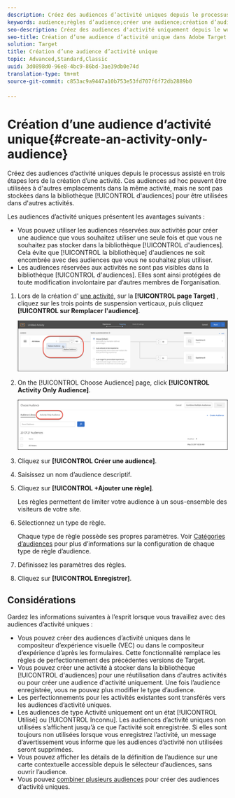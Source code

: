 ```yaml
---
description: Créez des audiences d’activité uniques depuis le processus assisté en trois étapes lors de la création d’une activité. Ces audiences ad hoc peuvent être utilisées à d’autres endroits dans la même activité, mais ne sont pas enregistrées dans la bibliothèque d’audiences en vue d’être utilisées dans d’autres activités.
keywords: audience;règles d’audience;créer une audience;création d’audience;activité unique;ad hoc
seo-description: Créez des audiences d'activité uniquement depuis le workflow assisté Adobe Target à trois étapes lors de la création d'une activité. Ces audiences ad hoc peuvent être utilisées à d’autres endroits dans la même activité, mais ne sont pas enregistrées dans la bibliothèque d’audiences en vue d’être utilisées dans d’autres activités.
seo-title: Création d’une audience d’activité unique dans Adobe Target
solution: Target
title: Création d’une audience d’activité unique
topic: Advanced,Standard,Classic
uuid: 3d0898d0-96e8-4bc9-86bd-3ae39db0e74d
translation-type: tm+mt
source-git-commit: c853ac9a9447a10b753e53fd707f6f72db2889b0

---
```



# Création d’une audience d’activité unique{#create-an-activity-only-audience}

Créez des audiences d’activité uniques depuis le processus assisté en trois étapes lors de la création d’une activité. Ces audiences ad hoc peuvent être utilisées à d&#39;autres emplacements dans la même activité, mais ne sont pas stockées dans la bibliothèque [!UICONTROL d&#39;audiences] pour être utilisées dans d&#39;autres activités.

Les audiences d’activité uniques présentent les avantages suivants :

* Vous pouvez utiliser les audiences réservées aux activités pour créer une audience que vous souhaitez utiliser une seule fois et que vous ne souhaitez pas stocker dans la bibliothèque [!UICONTROL d&#39;audiences]. Cela évite que [!UICONTROL la bibliothèque] d&#39;audiences ne soit encombrée avec des audiences que vous ne souhaitez plus utiliser.
* Les audiences réservées aux activités ne sont pas visibles dans la bibliothèque [!UICONTROL d&#39;audiences]. Elles sont ainsi protégées de toute modification involontaire par d’autres membres de l’organisation.

1. Lors de la création d&#39; [une activité](../c-activities/activities.md#concept_D317A95A1AB54674BA7AB65C7985BA03), sur la **[!UICONTROL page Target]** , cliquez sur les trois points de suspension verticaux, puis cliquez **[!UICONTROL sur Remplacer l&#39;audience]**.

   ![Résultat d’étape](assets/edit_audience.png)

1. On the [!UICONTROL Choose Audience] page, click **[!UICONTROL Activity Only Audience]**.

   ![](assets/activity-only-aud.png)

1. Cliquez sur **[!UICONTROL Créer une audience]**.
1. Saisissez un nom d’audience descriptif.
1. Cliquez sur **[!UICONTROL +Ajouter une règle]**.

   Les règles permettent de limiter votre audience à un sous-ensemble des visiteurs de votre site.

1. Sélectionnez un type de règle.

   Chaque type de règle possède ses propres paramètres. Voir [Catégories d’audiences](../c-target/c-audiences/c-target-rules/target-rules.md#concept_E3A77E42F1644503A829B5107B20880D) pour plus d’informations sur la configuration de chaque type de règle d’audience.

1. Définissez les paramètres des règles.
1. Cliquez sur **[!UICONTROL Enregistrer]**.

## Considérations

Gardez les informations suivantes à l’esprit lorsque vous travaillez avec des audiences d’activité uniques :

* Vous pouvez créer des audiences d’activité uniques dans le compositeur d’expérience visuelle (VEC) ou dans le compositeur d’expérience d’après les formulaires. Cette fonctionnalité remplace les règles de perfectionnement des précédentes versions de Target.
* Vous pouvez créer une activité à stocker dans la bibliothèque [!UICONTROL d&#39;audiences] pour une réutilisation dans d&#39;autres activités ou pour créer une audience d&#39;activité uniquement. Une fois l’audience enregistrée, vous ne pouvez plus modifier le type d’audience.
* Les perfectionnements pour les activités existantes sont transférés vers les audiences d’activité uniques.
* Les audiences de type Activité uniquement ont un état [!UICONTROL Utilisé] ou [!UICONTROL Inconnu]. Les audiences d’activité uniques non utilisées s’affichent jusqu’à ce que l’activité soit enregistrée. Si elles sont toujours non utilisées lorsque vous enregistrez l’activité, un message d’avertissement vous informe que les audiences d’activité non utilisées seront supprimées.
* Vous pouvez afficher les détails de la définition de l’audience sur une carte contextuelle accessible depuis le sélecteur d’audiences, sans ouvrir l’audience.
* Vous pouvez [combiner plusieurs audiences](../c-target/combining-multiple-audiences.md#concept_A7386F1EA4394BD2AB72399C225981E5) pour créer des audiences d’activité uniques.

